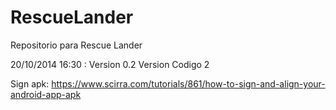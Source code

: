 RescueLander
============

Repositorio para Rescue Lander

20/10/2014 16:30 : Version 0.2 Version Codigo 2

Sign apk:
https://www.scirra.com/tutorials/861/how-to-sign-and-align-your-android-app-apk
